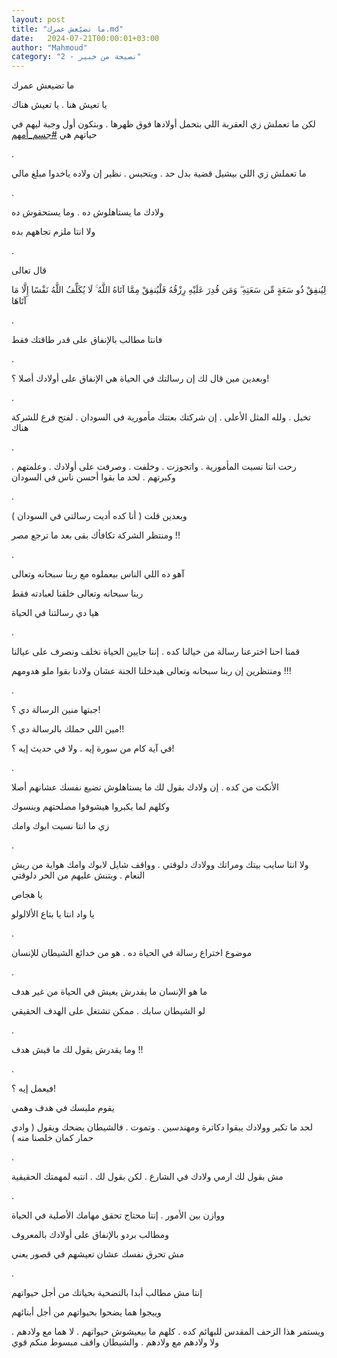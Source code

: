 ```yaml
---
layout: post
title: "ما تضيّعش عمرك.md"
date:   2024-07-21T00:00:01+03:00
author: "Mahmoud"
category: "2 - نصيحة من خبير"
---
```

ما تضيعش عمرك

يا تعيش هنا . يا تعيش هناك

لكن ما تعملش زي العقربة اللي بتحمل أولادها فوق ظهرها .
وبتكون أول وجبة ليهم في حياتهم هي
[<u>\#جسم_أمهم</u>](https://www.facebook.com/hashtag/%D8%AC%D8%B3%D9%85_%D8%A3%D9%85%D9%87%D9%85?__eep__=6&__cft__%5b0%5d=AZVNdyPmebtWBXPZ-1u_wcYLKzptJxmMynKIzBdHBsLTNzrN-haF5bTBCQutT4VIhE6m4q2kepxcQj-uksMuhmwoUCV7qPyBM3VxhrlyKMHITWz_2zAZQTypd8mvZk-Z3xCrxrTUUgtQVfmCxOyGRlqjz4B3cYDGjnVCqq86kKtzYW8_Y5zVqNCwYJYt8-0UB9k&__tn__=*NK-R)

.

ما تعملش زي اللي بيشيل قضية بدل حد . ويتحبس . نظير إن
ولاده ياخدوا مبلغ مالي

.

ولادك ما يستاهلوش ده . وما يستحقوش ده

ولا انتا ملزم تجاههم بده

.

قال تعالى

لِيُنفِقْ ذُو سَعَةٍ مِّن سَعَتِهِ ۖ وَمَن قُدِرَ عَلَيْهِ رِزْقُهُ فَلْيُنفِقْ مِمَّا آتَاهُ
اللَّهُ ۚ لَا يُكَلِّفُ اللَّهُ نَفْسًا إِلَّا مَا آتَاهَا

.

فانتا مطالب بالإنفاق على قدر طاقتك فقط

.

وبعدين مين قال لك إن رسالتك في الحياة هي الإنفاق على
أولادك أصلا ؟!

.

تخيل . ولله المثل الأعلى . إن شركتك بعتتك مأمورية في
السودان . لفتح فرع للشركة هناك

.

رحت انتا نسيت المأمورية . واتجوزت . وخلفت . وصرفت على
أولادك . وعلمتهم . وكبرتهم . لحد ما بقوا أحسن ناس في السودان

.

وبعدين قلت ( أنا كده أديت رسالتي في السودان )

ومنتظر الشركة تكافأك بقى بعد ما ترجع مصر !!

.

آهو ده اللي الناس بيعملوه مع ربنا سبحانه وتعالى

ربنا سبحانه وتعالى خلقنا لعبادته فقط

هيا دي رسالتنا في الحياة

.

قمنا احنا اخترعنا رسالة من خيالنا كده . إننا جايين
الحياة نخلف ونصرف على عيالنا

ومنتظرين إن ربنا سبحانه وتعالى هيدخلنا الجنة عشان ولادنا
بقوا ملو هدومهم !!!

.

جبتها منين الرسالة دي ؟!

مين اللي حملك بالرسالة دي ؟!!

في آية كام من سورة إيه . ولا في حديث إيه ؟!

.

الأنكت من كده . إن ولادك بقول لك ما يستاهلوش تضيع نفسك
عشانهم أصلا

وكلهم لما يكبروا هيشوفوا مصلحتهم وينسوك

زي ما انتا نسيت ابوك وامك

.

ولا انتا سايب بيتك ومراتك وولادك دلوقتي . وواقف شايل
لابوك وامك هواية من ريش النعام . وبتنش عليهم من الحر دلوقتي

يا هجاص

يا واد انتا يا بتاع الألالولو

.

موضوع اختراع رسالة في الحياة ده . هو من خدائع الشيطان
للإنسان

.

ما هو الإنسان ما يقدرش يعيش في الحياة من غير هدف

لو الشيطان سابك . ممكن تشتغل على الهدف الحقيقي

.

وما يقدرش يقول لك ما فيش هدف !!

.

فيعمل إيه ؟!

يقوم ملبسك في هدف وهمي

لحد ما تكبر وولادك يبقوا دكاترة ومهندسين . وتموت .
فالشيطان يضحك ويقول ( وادي حمار كمان خلصنا منه )

.

مش بقول لك ارمي ولادك في الشارع . لكن بقول لك . انتبه
لمهمتك الحقيقية

.

ووازن بين الأمور . إنتا محتاج تحقق مهامك الأصلية في
الحياة

ومطالب بردو بالإنفاق على أولادك بالمعروف

مش تحرق نفسك عشان تعيشهم في قصور يعني

.

إنتا مش مطالب أبدا بالتضحية بحياتك من أجل حيواتهم

وييجوا هما يضحوا بحيواتهم من أجل أبنائهم

ويستمر هذا الزحف المقدس للبهائم كده . كلهم ما بيعيشوش
حيواتهم . لا هما مع ولادهم . ولا ولادهم مع ولادهم . والشيطان واقف مبسوط
منكم قوي
